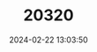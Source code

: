 ---
title: "20320"
category: "Atopogale cubana"
draft: false
date: 2024-02-22 13:03:50
languages:
  Spanish; Castilian: ["Almiqui"]
  English: ["Cuban Solenodon"]
---
